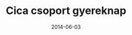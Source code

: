---
title: Cica csoport gyereknap
date: "2014-06-03"
src: https://photos.app.goo.gl/utZnbLDQLzSs9H2u6
images:
- https://lh3.googleusercontent.com/7NtjLDjliYPX76J3Xq8fCw3LJs8eRyWQUFbyNJ26Tur4gGDm7Jvas4_fkwMvj52_VP55pAO9dy7BY7jaK5Vgd_ZgRrmu6IA2isvmQnw3b0DAFpa4qd4iyD1Tm0sxjChylOBvmvnM7g
- https://lh3.googleusercontent.com/yHFLHHd2KBg26ucCCTcu5h_izD5TPNF16-fbRE2YGtUsAdWGghC0tlIb8PxAQlUmAAYqdKfu3OsgnhVWtXWMLXruXgXIDzInIJ0s4_L5z6HwkVSzh8JVEALq_aFXRR0RY3jNoRXnbA
- https://lh3.googleusercontent.com/8Wzs6yJ65wr46KC_lsopRYYLspczZsqGAbtDmKZfEpUzZH_cspP90ameYELb0XpD-ECpTj21fMWceZ1LrRzYjKHr6BIecZfbVvzA-wtHGX6WaSGxB8tXBXpWzq5IQJiWgBLFbvQqOg
- https://lh3.googleusercontent.com/8zZuK8Sei2trEFWvgsONzQTBjNsRHAnlMXHYW1fyNfWAdMJvFbRiO1ngSkQjI9dfwlY88JN4R8OisUismFzh0jUWuA8jlK_3lj0oWaCbkeAfUgx5QGa_jf5-uJseA6oMFCJS1gq66g
- https://lh3.googleusercontent.com/3kjNBvMfrAs6kcXoBRYxTT--LB5L1FabM2SaZHY4XyqRj_B4n0prR68R7PJkmwyEYIqDwOBvO94Tx9gXyGOlpDPeTvaYWaiXxByF1TkKmB9sRSaSsZZ9HdI37CnZ9QVK4zFMewjYMw
- https://lh3.googleusercontent.com/eZ6JaRZFTDNwwn4v1zCg7Wzc-OACn6ly4iEsz8Wc2HVo_iNN9mlWNet9WMqx-OnHA5uCNQVE3C2ByfeN5knvl6CGN1hyzXYXfANkczXEufCjA4mDz7nH0q5pcg70-nIlTOwOxFNN1A
- https://lh3.googleusercontent.com/XCOz2cxf6cas3F3DbPeQUcseIeadYIpEjlk557xzANIGD73Kp81aegbm0-4-xGrhWGFpHrwXip1rg7k1krAn3E4rNBhQTocqZ1AA97JfMV0NT_kX8PwAtlyVjtyqxuroBYjxI3ekuA
- https://lh3.googleusercontent.com/w5Q9YbI6dhB1cVa5_0vhuhipgiUWe9uCpqveh8_wqC70EiL68of1Ki-2RonCIGcounVB58JxcS4Dhd06E0fvwKtTx0sZQ_2MhyWPi4aPQyKhcJyA7Pv-eYfyw45hAOR3mK7U3VZGzQ
- https://lh3.googleusercontent.com/ur-Grp2ba8BxXhdsVyxQe-vHgEOxyOUIMTp85f3eex_nlzNppVQCi0NAGwLBWg1VJeh6vv8NyTeJzBlSp8MeIgmqYU7tX1xinMHeSJf0SudQtbmbA9zSxAnWdZF6g_2tAw4eef5aFw
- https://lh3.googleusercontent.com/Q7mgO3CFblP1Xr96POmmV-8294esUWHiMRxCU0bozWxV1Oh4CE2x-xM3c1yRuN0xtX0K09tKORPh0De8O2XMjSUjC6kOW5LwPunOxK-2qIE88w1flSAjSbz_i1xFSosuzbLcz95MFw
- https://lh3.googleusercontent.com/_rrPWl09zBY6ESMqrweB4ALUfeSks87F7OWhqwKawxo9rW4sXrskDhBtCTHNIVzOxpCO54ig9cRUTP2cMlOfggcokgU58At6QzrbzzmCo83ebVi6WcjoF3o9pKHhfrtIRbFPgFj3Xg
- https://lh3.googleusercontent.com/btXW8yRuChLl_EJzXG8jmrsYysnfqQZWG1-uwlvYeifRq5q3JITbibf1Xy8iPhvf2Jd8h-oR7_TXNc0rSr0829t4m6vG-PHRRBXV6Kqi5q2QvgC_8n5qIqwsm1NjlqjXzA2TNISoFA
- https://lh3.googleusercontent.com/5uiml46gDBHfY1-SCIb3-B107yHoOVWWeXBa0jmg5Dkj7JIlPHjU8Z88nsKVQBXoBlb8OgVnAyq9tl2sNm_ZUJfyPVDdN7oxY1ejRJXqnxnYhenPqJ5RrM93HtE0hvrPMCjEqHGWLA
- https://lh3.googleusercontent.com/Co1V6S7qgSZ2kSCYir8lxsm-mnoWn3kdgGSTtiLYlKaFQzUVA4T7YA3z6-lEHkzusKbwvyjjpSKigV8rLk0g1JJjObFpsaQk3CFx2YH1I88T24VEkliIq3XImKzspHe5hS9DGYycGA
- https://lh3.googleusercontent.com/O4sCR52mHJfzeO6HieRIIdhd7x-q1VEgCZVXis92mw-6zyu4aCJDsq0cOiFAkStBrPO7T1LwJrc-r1Iv_Rx1wv6OwYDv7XsUY96J3DWlV_9KTFeV2rFrhW9LUweTRgpwQHGXCpRyEg
- https://lh3.googleusercontent.com/NSNWkWzRqpvvIMaB4p7l6QMDVQeYGvFdiQGa3Y9X-mr8DyGeh2VJ7oHRWqQm_pDh2BkQQYNWzndJXqJS4BRBCgsMtKMWkKRkd0_3_7TONpjPUCD6kc0e7SM7SVgPhgpynL5nSa0jLA
- https://lh3.googleusercontent.com/5ZBcRjaQ4Xv6EDSkq2xYR3DWVA1OPbgiRTSwAq5IANsA1NLt3XiX0W1AwIkkUrHqB8iKCPitHXIbLgGa16fTUgaZQlXQlEawNOmD5fpG2sqxk216p6bR4oSDLaIdbVLZWSNuKMN3Xg
- https://lh3.googleusercontent.com/MloFagDrL9T0PrOGFJW-CcsvI4Pr2bVnFipNkc9wPXamUcPg3n-_92zR9w1g3Zn06SIhYlV33Q5FgwNbqaXvG84mm2zj83J1XIUTmvj5IjXVZR4t5cMikl7YX54tArNtxnxr04KhfA
- https://lh3.googleusercontent.com/Zg3phC95SREOwz58FCajphlD4iARv1rq-euZLdhqL5a5xB_-btmyXUppsecJS414P7-JaVfN-hAFejtiYi_cxRLCj123fBMj6X_lbTn8AEz8W9b7zfiWOmawSxNf2Hh8b6-yzkzzig
- https://lh3.googleusercontent.com/-5vWQInvbJLqcmcjCkA8xXvzO_WzpbSq_-hUr90PCjj_Ea34hmov90RQwmowXudSgcpNintM9prH3hpWnVT0SXt1_FrDKwerKBQFL0t6TmY6nnqAwrc_ptRW9Z8ExD2raV2_a2UA-w
- https://lh3.googleusercontent.com/oFLXv_LTV52bbjufsi_bSChqCg6IX35r7A10pAKjc7TnskgPMWIAgbeAirAEu69-QNeZQ_ZMWGML4O7tSgEL9kD0D_0_aZU6I20Ieqxi_jMTEu6T_3o1VGmzafpj6fUw2p2CTd9BBQ
- https://lh3.googleusercontent.com/ToPhQXbw1WvM0V9jOQtBeX0APgg-PTiKuD3nX3u82KDUtEkFtS6pgUUi0D-tETi05Fsrf05VkWyzZyQJqfAR10Bamxd75XXKvZ1PtNcyRpNBHNZb_WM6v569UDxfr2lwtW7ENHEqaA
- https://lh3.googleusercontent.com/pOVYC2l8Q-yWKDT3ZpbCG5r9bRKWzOZVWy6Vs16RWC7BRhScrYgktaoSFOBuiujzJEC_3O1mV-M4UaIlwPxyBfFnN9Yzm9UnT7TmvzK6RJDTf69l3mIFUGPjv6G95BiLK29Qhi9Wwg
- https://lh3.googleusercontent.com/q_JSe672RWYfepiVSWdXZruSJRiy1zxbyo3U6tqTz_XqUL8F1KJ_qeQIf8w-s6rtaj3rIJd7cVlqsUCzUNYEESkLKdyCxJwL2VwAuK1fZ3_4Y4wOlQr1Ee0FJ_I1ae7y75_SrfO5Kw
- https://lh3.googleusercontent.com/hJ2fnUcau_FPuCxOo1onRkchZM_u4tcAILddp0Tok4P58BzqwK9wEo7ntnWOSVN-x6loeYJoiLGUgjoDrXIGyzrdXjHTlTHm2YBSQKq4gIQEVUowFIZ8lxAsD59rN1fDNSZc84lx-Q
- https://lh3.googleusercontent.com/kH3My67VnIYDUHIHVGojTG1WmnEQnOVbrH179Hz_Y39HIyeQ8i6PqeZp8zOFiGxYrTZJhc5ePxlwQ6WLbEtX0xZn05cSgeFXZgpoaz7lb5DAC-qlrp6H5olNA8jfFG_hjSh1Za8Rjw
- https://lh3.googleusercontent.com/2jBsbuIMYzXSFvZLbHmEOpOIDzRn_WTBmAimJ0W2uwkh81lK3AA7Kwu6RF64-Fqs79te978qM0k-8LfNW7_poBbuZzrbkc8vJ13XTvs7dn4mctOjit0qX8lzqq-i34y7p6x-XzYGOA
---